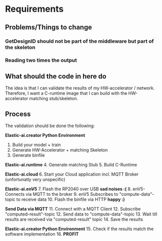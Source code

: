# Requirements

## Problems/Things to change
### GetDesignID should not be part of the middleware but part of the skeleton

### Reading two times the output


## What should the code in here do
The idea is that I can validate the results of my HW-accelerator / network. 
Therefore, I want a C-runtime image that I can build with the HW-accelerator matching stub/skeleton. 

## Process
The validation should be done the following:

**Elastic-ai.creator Python Environment**
1. Build your model + train
2. Generate HW-Accelerator + matching Skeleton
3. Generate binfile

**Elastic-ai.runtime**
4. Generate matching Stub
5. Build C-Runtime

**Elastic-ai.cloud**
6. Start your Cloud application incl. MQTT Broker (unfortunatly very unspecific)

**Elastic-ai.enV5**
7. Flash the RP2040 over USB **sad noises :(**
8. enV5-Connects via MQTT to the broker
9. enV5 Subscribes to "compute-data"-topic to receive data
10. Flash the binfile via HTTP **happy :)**

**Send Data via MQTT**
11. Connect with a MQTT Client
12. Subscribe "computed-result"-topic
12. Send data to "compute-data"-topic
13. Wait till results are received via "computed-result" topic
14. Save the results

**Elastic-ai.creator Python Environment**
15. Check if the results match the software implementation
16. **PROFIT**



